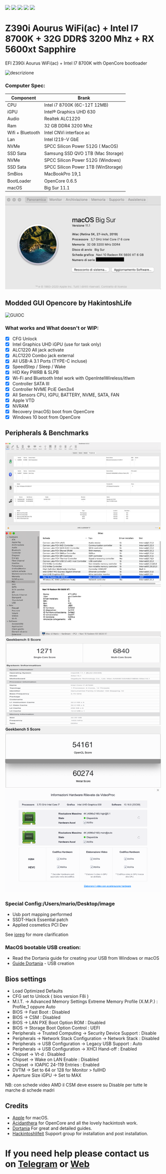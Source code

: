 [![](https://img.shields.io/badge/Gitter%20HL%20Community-Chat-informational?style=flat&logo=gitter&logoColor=white&color=ed1965)](https://gitter.im/Hackintosh-Life-IT/community)
[![](https://img.shields.io/badge/EFI-Release-informational?style=flat&logo=apple&logoColor=white&color=9debeb)](https://github.com/Speeedo83/Dell-Inspiron-5491-2in1-Hakintosh/releases)
[![](https://img.shields.io/badge/Telegram-HackintoshLifeIT-informational?style=flat&logo=telegram&logoColor=white&color=5fb659)](https://t.me/HackintoshLife_it)
[![](https://img.shields.io/badge/Facebook-HackintoshLifeIT-informational?style=flat&logo=facebook&logoColor=white&color=3a4dc9)](https://www.facebook.com/hackintoshlife/)
[![](https://img.shields.io/badge/Instagram-HackintoshLifeIT-informational?style=flat&logo=instagram&logoColor=white&color=8a178a)](https://www.instagram.com/hackintoshlife.it_official/)

# Z390i Aourus WiFi(ac) + Intel I7 8700K + 32G DDR$ 3200 Mhz + RX 5600xt Sapphire

EFI Z390i Aourus WiFi(ac) + Intel I7 8700K with OpenCore bootloader

![descrizione](./screenshot/pc.jpg)


### Computer Spec:

| Component        | Brank                              |
| ---------------- | ---------------------------------- |
| CPU              | Intel i7 8700K (6C-12T 12MB)       |
| iGPU             | Intel® Graphics UHD 630            |
| Audio            | Realtek ALC1220                    |
| Ram              | 32 GB DDR4 3200 Mhz                |
| Wifi + Bluetooth | Intel CNVi interface ac            |
| Lan              | Intel I219-V GbE                   |
| NVMe             | SPCC Silicon Power 512G ( MacOS)   |
| SSD Sata         | Samsung SSD QVO  1TB (Mac Storage) |
| NVMe             | SPCC Silicon Power 512G (Windows)  |
| SSD Sata         | SPCC Silicon Power 1TB (WinStorage)|
| SmBios           | MacBookPro 19,1                    |
| BootLoader       | OpenCore 0.6.5                     |
| macOS            | Big Sur 11.1                       |



![infobigsur](./screenshot/infomac.png)

## Modded GUI Opencore by HakintoshLife

![GUIOC](./screenshot/gui.jpg)

### What works and What doesn't or WIP:

- [x] CFG Unlock
- [x] Intel Graphics UHD iGPU (use for task only)
- [x] ALC1220 All jack activate
- [x] ALC1220 Combo jack external
- [x] All USB-A 3.1 Ports (TYPE-C incluse)
- [x] SpeedStep / Sleep / Wake
- [x] HID Key PWRB & SLPB 
- [x] Wi-Fi and Bluetooth Intel work with OpenIntelWireless/itlwm
- [x] Controller SATA III
- [x] Controller NVME PciE Gen3x4 
- [x] All Sensors CPU, IGPU, BATTERY, NVME, SATA, FAN
- [x] Apple VTD
- [x] NVRAM
- [x] Recovery (macOS) boot from OpenCore
- [x] Windows 10 boot from OpenCore

## Peripherals & Benchmarks

![infohack](./screenshot/peripherals.png)
![infopci](./screenshot/pcilist.png)
![CPU](./screenshot/cputest.png)
![metal](./screenshot/benchgpu.png)
![videoproc](./screenshot/videoproc.png)


### Special Config:/Users/mario/Desktop/image

- Usb port mapping performed
- SSDT-Hack Essential patch
- Applied cosmetics PCI Dev

See [ioreg](https://github.com/Speeedo83/Gigabyte-Z390i-Aourus-WiFi-i7-8700k-Hackintosh/blob/main/iMac%20di%20Mario.ioreg) for more clarification


### MacOS bootable USB creation:
- Read the Dortania guide for creating your USB from Windows or macOS
- [Guide Dortania](https://dortania.github.io/OpenCore-Install-Guide/installer-guide/) - USB creation


## Bios settings
* Load Optimized Defaults
* CFG set to Unlock ( bios version F8i )
* M.I.T. -> Advanced Memory Settings Extreme Memory Profile (X.M.P.) : Profile_1 oppure Auto
* BIOS -> Fast Boot : Disabled
* BIOS -> CSM : Disabled
* BIOS -> LAN PXE Boot Option ROM : Disabled
* BIOS -> Storage Boot Option Control : UEFI
* Peripherals -> Trusted Computing -> Security Device Support : Disable
* Peripherals -> Network Stack Configuration -> Network Stack : Disabled
* Peripherals -> USB Configuration -> Legacy USB Support : Auto
* Peripherals -> USB Configuration -> XHCI Hand-off : Enabled
* Chipset -> Vt-d : Disabled
* Chipset -> Wake on LAN Enable : Disabled
* Chipset -> IOAPIC 24-119 Entries : Enabled
* DVTM -> Set to 64 or 128 for Monitor > fullHD
* Aperture Size iGPU -> Set to MAX

NB: con schede video AMD il CSM deve essere su Disable per tutte le marche di schede madri


 

## Credits

- [Apple](https://apple.com) for macOS.
- [Acidanthera](https://github.com/acidanthera) for OpenCore and all the lovely hackintosh work.
- [Dortania](https://dortania.github.io/OpenCore-Install-Guide/config-laptop.plist/icelake.html) For great and detailed guides.
- [Hackintoshlifeit](https://github.com/Hackintoshlifeit) Support group for installation and post installation.

# If you need help please contact us on [Telegram](https://t.me/HackintoshLife_it) or [Web](https://www.hackintoshlife.it/)
